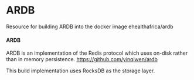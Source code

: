 # ARDB
Resource for building ARDB into the docker image ehealthafrica/ardb

#### ARDB
ARDB is an implementation of the Redis protocol which uses on-disk rather than in memory persistence.
https://github.com/yinqiwen/ardb

This build implementation uses RocksDB as the storage layer.
